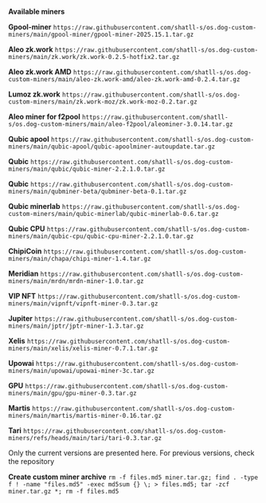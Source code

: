 **Available miners**

**Gpool-miner** `https://raw.githubusercontent.com/shatll-s/os.dog-custom-miners/main/gpool-miner/gpool-miner-2025.15.1.tar.gz`

**Aleo zk.work** `https://raw.githubusercontent.com/shatll-s/os.dog-custom-miners/main/zk.work/zk.work-0.2.5-hotfix2.tar.gz`

**Aleo zk.work AMD** `https://raw.githubusercontent.com/shatll-s/os.dog-custom-miners/main/aleo-zk.work-amd/aleo-zk.work-amd-0.2.4.tar.gz`

**Lumoz zk.work** `https://raw.githubusercontent.com/shatll-s/os.dog-custom-miners/main/zk.work-moz/zk.work-moz-0.2.tar.gz`

**Aleo miner for f2pool** `https://raw.githubusercontent.com/shatll-s/os.dog-custom-miners/main/aleo-f2pool/aleominer-3.0.14.tar.gz`

**Qubic apool** `https://raw.githubusercontent.com/shatll-s/os.dog-custom-miners/main/qubic-apool/qubic-apoolminer-autoupdate.tar.gz`

**Qubic** `https://raw.githubusercontent.com/shatll-s/os.dog-custom-miners/main/qubic/qubic-miner-2.2.1.0.tar.gz`

**Qubic** `https://raw.githubusercontent.com/shatll-s/os.dog-custom-miners/main/qubminer-beta/qubminer-beta-0.1.tar.gz`

**Qubic minerlab** `https://raw.githubusercontent.com/shatll-s/os.dog-custom-miners/main/qubic-minerlab/qubic-minerlab-0.6.tar.gz`

**Qubic CPU** `https://raw.githubusercontent.com/shatll-s/os.dog-custom-miners/main/qubic-cpu/qubic-cpu-miner-2.2.1.0.tar.gz`

**ChipiCoin** `https://raw.githubusercontent.com/shatll-s/os.dog-custom-miners/main/chapa/chipi-miner-1.4.tar.gz`

**Meridian** `https://raw.githubusercontent.com/shatll-s/os.dog-custom-miners/main/mrdn/mrdn-miner-1.0.tar.gz`

**VIP NFT** `https://raw.githubusercontent.com/shatll-s/os.dog-custom-miners/main/vipnft/vipnft-miner-0.3.tar.gz`

**Jupiter** `https://raw.githubusercontent.com/shatll-s/os.dog-custom-miners/main/jptr/jptr-miner-1.3.tar.gz`

**Xelis** `https://raw.githubusercontent.com/shatll-s/os.dog-custom-miners/main/xelis/xelis-miner-0.7.1.tar.gz`

**Upowai** `https://raw.githubusercontent.com/shatll-s/os.dog-custom-miners/main/upowai/upowai-miner-3c.tar.gz`

**GPU** `https://raw.githubusercontent.com/shatll-s/os.dog-custom-miners/main/gpu/gpu-miner-0.3.tar.gz`

**Martis** `https://raw.githubusercontent.com/shatll-s/os.dog-custom-miners/main/martis/martis-miner-0.16.tar.gz`

**Tari** `https://raw.githubusercontent.com/shatll-s/os.dog-custom-miners/refs/heads/main/tari/tari-0.3.tar.gz`

Only the current versions are presented here. For previous versions, check the repository

**Create custom miner archive**
`rm -f files.md5 miner.tar.gz; find . -type f ! -name "files.md5" -exec md5sum {} \; > files.md5; tar -zcf miner.tar.gz *; rm -f files.md5`
